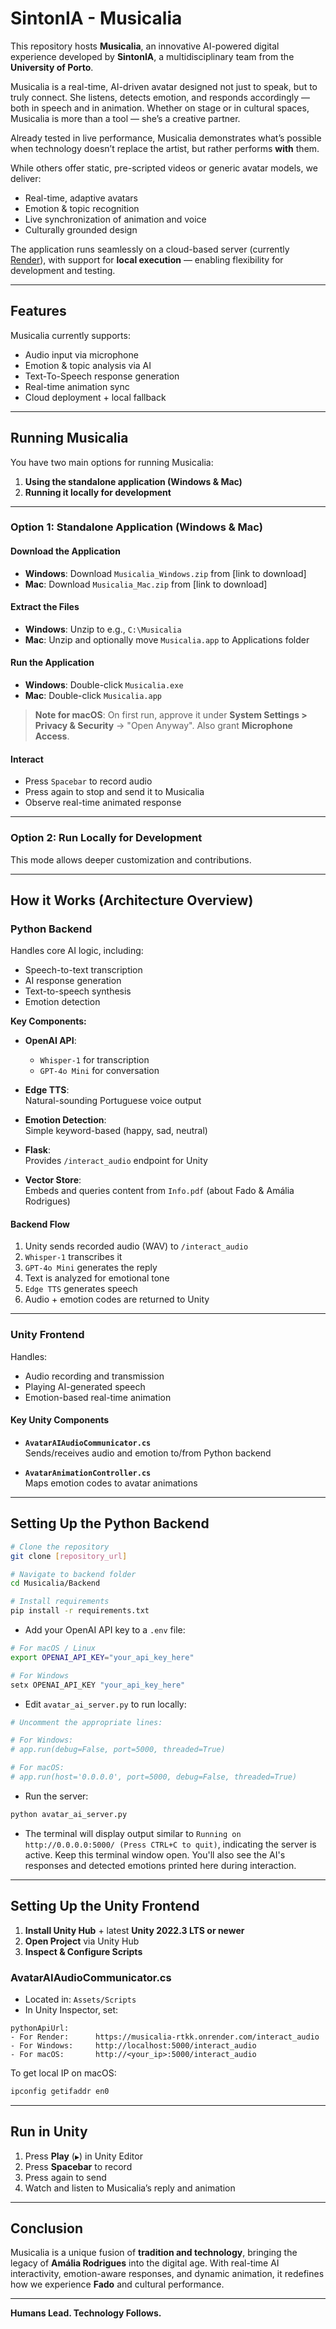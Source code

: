# SintonIA - Musicalia

This repository hosts **Musicalia**, an innovative AI-powered digital experience developed by **SintonIA**, a multidisciplinary team from the **University of Porto**.

Musicalia is a real-time, AI-driven avatar designed not just to speak, but to truly connect. She listens, detects emotion, and responds accordingly — both in speech and in animation. Whether on stage or in cultural spaces, Musicalia is more than a tool — she’s a creative partner.

Already tested in live performance, Musicalia demonstrates what’s possible when technology doesn’t replace the artist, but rather performs **with** them.

While others offer static, pre-scripted videos or generic avatar models, we deliver:

- Real-time, adaptive avatars  
- Emotion & topic recognition  
- Live synchronization of animation and voice  
- Culturally grounded design  

The application runs seamlessly on a cloud-based server (currently [Render](https://render.com)), with support for **local execution** — enabling flexibility for development and testing.

---

## Features

Musicalia currently supports:

- Audio input via microphone  
- Emotion & topic analysis via AI  
- Text-To-Speech response generation  
- Real-time animation sync  
- Cloud deployment + local fallback  

---

## Running Musicalia

You have two main options for running Musicalia:  
1. **Using the standalone application (Windows & Mac)**  
2. **Running it locally for development**

---

### Option 1: Standalone Application (Windows & Mac)

#### Download the Application

- **Windows**: Download `Musicalia_Windows.zip` from [link to download]  
- **Mac**: Download `Musicalia_Mac.zip` from [link to download]  

#### Extract the Files

- **Windows**: Unzip to e.g., `C:\Musicalia`  
- **Mac**: Unzip and optionally move `Musicalia.app` to Applications folder  

#### Run the Application

- **Windows**: Double-click `Musicalia.exe`  
- **Mac**: Double-click `Musicalia.app`

> **Note for macOS**: On first run, approve it under **System Settings > Privacy & Security** → "Open Anyway". Also grant **Microphone Access**.

#### Interact

- Press `Spacebar` to record audio  
- Press again to stop and send it to Musicalia  
- Observe real-time animated response  

---

### Option 2: Run Locally for Development

This mode allows deeper customization and contributions.

---

## How it Works (Architecture Overview)

### Python Backend

Handles core AI logic, including:

- Speech-to-text transcription  
- AI response generation  
- Text-to-speech synthesis  
- Emotion detection

**Key Components:**

- **OpenAI API**:  
  - `Whisper-1` for transcription  
  - `GPT-4o Mini` for conversation

- **Edge TTS**:  
  Natural-sounding Portuguese voice output

- **Emotion Detection**:  
  Simple keyword-based (happy, sad, neutral)

- **Flask**:  
  Provides `/interact_audio` endpoint for Unity

- **Vector Store**:  
  Embeds and queries content from `Info.pdf` (about Fado & Amália Rodrigues)

#### Backend Flow

1. Unity sends recorded audio (WAV) to `/interact_audio`
2. `Whisper-1` transcribes it
3. `GPT-4o Mini` generates the reply
4. Text is analyzed for emotional tone
5. `Edge TTS` generates speech
6. Audio + emotion codes are returned to Unity

---

### Unity Frontend

Handles:

- Audio recording and transmission  
- Playing AI-generated speech  
- Emotion-based real-time animation

#### Key Unity Components

- **`AvatarAIAudioCommunicator.cs`**  
  Sends/receives audio and emotion to/from Python backend

- **`AvatarAnimationController.cs`**  
  Maps emotion codes to avatar animations

---

## Setting Up the Python Backend

```bash
# Clone the repository
git clone [repository_url]

# Navigate to backend folder
cd Musicalia/Backend

# Install requirements
pip install -r requirements.txt
```

- Add your OpenAI API key to a `.env` file:

```bash
# For macOS / Linux
export OPENAI_API_KEY="your_api_key_here"

# For Windows
setx OPENAI_API_KEY "your_api_key_here"

```

- Edit `avatar_ai_server.py` to run locally:

```python
# Uncomment the appropriate lines:

# For Windows:
# app.run(debug=False, port=5000, threaded=True)

# For macOS:
# app.run(host='0.0.0.0', port=5000, debug=False, threaded=True)
```

- Run the server:

```bash
python avatar_ai_server.py
```

- The terminal will display output similar to `Running on http://0.0.0.0:5000/ (Press CTRL+C to quit)`, indicating the server is active. Keep this terminal window open. You'll also see the AI's responses and detected emotions printed here during interaction.

---

## Setting Up the Unity Frontend

1. **Install Unity Hub** + latest **Unity 2022.3 LTS or newer**
2. **Open Project** via Unity Hub
3. **Inspect & Configure Scripts**

### AvatarAIAudioCommunicator.cs

- Located in: `Assets/Scripts`  
- In Unity Inspector, set:

```plaintext
pythonApiUrl:
- For Render:      https://musicalia-rtkk.onrender.com/interact_audio
- For Windows:     http://localhost:5000/interact_audio
- For macOS:       http://<your_ip>:5000/interact_audio
```

To get local IP on macOS:

```bash
ipconfig getifaddr en0
```

---

## Run in Unity

1. Press **Play** (`▶`) in Unity Editor  
2. Press **Spacebar** to record  
3. Press again to send  
4. Watch and listen to Musicalia’s reply and animation

---

## Conclusion

Musicalia is a unique fusion of **tradition and technology**, bringing the legacy of **Amália Rodrigues** into the digital age. With real-time AI interactivity, emotion-aware responses, and dynamic animation, it redefines how we experience **Fado** and cultural performance.

---

**Humans Lead. Technology Follows.**
